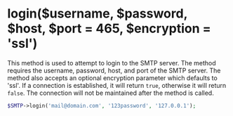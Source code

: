# login($username, $password, $host, $port = 465, $encryption = 'ssl')
This method is used to attempt to login to the SMTP server. The method requires the username, password, host, and port of the SMTP server. The method also accepts an optional encryption parameter which defaults to 'ssl'. If a connection is established, it will return `true`, otherwise it will return `false`. The connection will not be maintained after the method is called.

```php
$SMTP->login('mail@domain.com', '123password', '127.0.0.1');
```